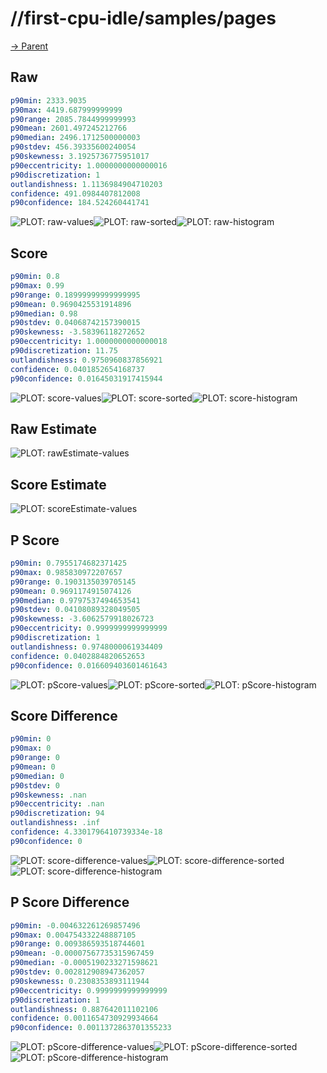 
# //first-cpu-idle/samples/pages

[→ Parent](../..)


## Raw


```yaml
p90min: 2333.9035
p90max: 4419.687999999999
p90range: 2085.7844999999993
p90mean: 2601.497245212766
p90median: 2496.1712500000003
p90stdev: 456.39335600240054
p90skewness: 3.1925736775951017
p90eccentricity: 1.0000000000000016
p90discretization: 1
outlandishness: 1.1136984904710203
confidence: 491.0984407812008
p90confidence: 184.524260441741

```

![PLOT: raw-values](./raw/values.svg)![PLOT: raw-sorted](./raw/sorted.svg)![PLOT: raw-histogram](./raw/histogram.svg)
## Score


```yaml
p90min: 0.8
p90max: 0.99
p90range: 0.18999999999999995
p90mean: 0.9690425531914896
p90median: 0.98
p90stdev: 0.04068742157390015
p90skewness: -3.58396118272652
p90eccentricity: 1.0000000000000018
p90discretization: 11.75
outlandishness: 0.9750960837856921
confidence: 0.0401852654168737
p90confidence: 0.01645031917415944

```

![PLOT: score-values](./score/values.svg)![PLOT: score-sorted](./score/sorted.svg)![PLOT: score-histogram](./score/histogram.svg)
## Raw Estimate

![PLOT: rawEstimate-values](./rawEstimate/values.svg)
## Score Estimate

![PLOT: scoreEstimate-values](./scoreEstimate/values.svg)
## P Score


```yaml
p90min: 0.7955174682371425
p90max: 0.985830972207657
p90range: 0.1903135039705145
p90mean: 0.9691174915074126
p90median: 0.9797537494653541
p90stdev: 0.04108089328049505
p90skewness: -3.6062579918026723
p90eccentricity: 0.9999999999999999
p90discretization: 1
outlandishness: 0.9748000061934409
confidence: 0.0402884820652653
p90confidence: 0.016609403601461643

```

![PLOT: pScore-values](./pScore/values.svg)![PLOT: pScore-sorted](./pScore/sorted.svg)![PLOT: pScore-histogram](./pScore/histogram.svg)
## Score Difference


```yaml
p90min: 0
p90max: 0
p90range: 0
p90mean: 0
p90median: 0
p90stdev: 0
p90skewness: .nan
p90eccentricity: .nan
p90discretization: 94
outlandishness: .inf
confidence: 4.3301796410739334e-18
p90confidence: 0

```

![PLOT: score-difference-values](./score-difference/values.svg)![PLOT: score-difference-sorted](./score-difference/sorted.svg)![PLOT: score-difference-histogram](./score-difference/histogram.svg)
## P Score Difference


```yaml
p90min: -0.004632261269857496
p90max: 0.004754332248887105
p90range: 0.009386593518744601
p90mean: -0.00007567735315967459
p90median: -0.0005190233271598621
p90stdev: 0.002812908947362057
p90skewness: 0.2308353893111944
p90eccentricity: 0.9999999999999999
p90discretization: 1
outlandishness: 0.887642011102106
confidence: 0.0011654730929934664
p90confidence: 0.0011372863701355233

```

![PLOT: pScore-difference-values](./pScore-difference/values.svg)![PLOT: pScore-difference-sorted](./pScore-difference/sorted.svg)![PLOT: pScore-difference-histogram](./pScore-difference/histogram.svg)